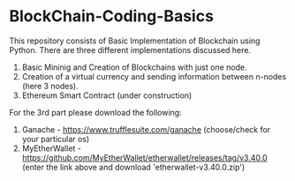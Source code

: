 # BlockChain-Coding-Basics
This repository consists of Basic Implementation of Blockchain using Python. There are three different implementations discussed here.
1. Basic Mininig and Creation of Blockchains with just one node.
2. Creation of a virtual currency and sending information between n-nodes (here 3 nodes).
3. Ethereum Smart Contract (under construction)

For the 3rd part please download the following:
1. Ganache - https://www.trufflesuite.com/ganache (choose/check for your particular os)
2. MyEtherWallet - https://github.com/MyEtherWallet/etherwallet/releases/tag/v3.40.0 
        (enter the link above and download 'etherwallet-v3.40.0.zip')
